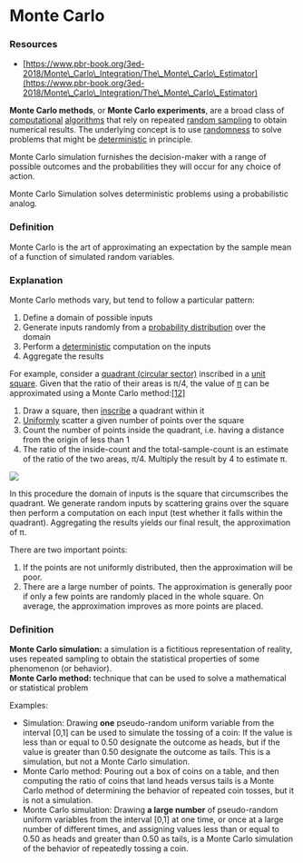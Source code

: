 # Monte Carlo

### Resources

* [https://www.pbr-book.org/3ed-2018/Monte\_Carlo\_Integration/The\_Monte\_Carlo\_Estimator](https://www.pbr-book.org/3ed-2018/Monte\_Carlo\_Integration/The\_Monte\_Carlo\_Estimator)

**Monte Carlo methods**, or **Monte Carlo experiments**, are a broad class of [computational](https://en.wikipedia.org/wiki/Computation) [algorithms](https://en.wikipedia.org/wiki/Algorithm) that rely on repeated [random sampling](https://en.wikipedia.org/wiki/Random\_sampling) to obtain numerical results. The underlying concept is to use [randomness](https://en.wikipedia.org/wiki/Randomness) to solve problems that might be [deterministic](https://en.wikipedia.org/wiki/Deterministic\_system) in principle.

Monte Carlo simulation furnishes the decision-maker with a range of possible outcomes and the probabilities they will occur for any choice of action.

Monte Carlo Simulation solves deterministic problems using a probabilistic analog.



### Definition

Monte Carlo is the art of approximating an expectation by the sample mean of a function of simulated random variables.

### Explanation

Monte Carlo methods vary, but tend to follow a particular pattern:

1. Define a domain of possible inputs
2. Generate inputs randomly from a [probability distribution](https://en.wikipedia.org/wiki/Probability\_distribution) over the domain
3. Perform a [deterministic](https://en.wikipedia.org/wiki/Deterministic\_algorithm) computation on the inputs
4. Aggregate the results

For example, consider a [quadrant (circular sector)](https://en.wikipedia.org/wiki/Circular\_sector#Quadrant) inscribed in a [unit square](https://en.wikipedia.org/wiki/Unit\_square). Given that the ratio of their areas is π/4, the value of [π](https://en.wikipedia.org/wiki/Pi) can be approximated using a Monte Carlo method:[\[12\]](https://en.wikipedia.org/wiki/Monte\_Carlo\_method#cite\_note-FOOTNOTEKalosWhitlock2008-12)

1. Draw a square, then [inscribe](https://en.wikipedia.org/wiki/Inscribed\_figure) a quadrant within it
2. [Uniformly](https://en.wikipedia.org/wiki/Uniform\_distribution\_\(continuous\)) scatter a given number of points over the square
3. Count the number of points inside the quadrant, i.e. having a distance from the origin of less than 1
4. The ratio of the inside-count and the total-sample-count is an estimate of the ratio of the two areas, π/4. Multiply the result by 4 to estimate π.

![](<../../.gitbook/assets/image (62).png>)

In this procedure the domain of inputs is the square that circumscribes the quadrant. We generate random inputs by scattering grains over the square then perform a computation on each input (test whether it falls within the quadrant). Aggregating the results yields our final result, the approximation of π.

There are two important points:

1. If the points are not uniformly distributed, then the approximation will be poor.
2. There are a large number of points. The approximation is generally poor if only a few points are randomly placed in the whole square. On average, the approximation improves as more points are placed.

### Definition

**Monte Carlo simulation:** a simulation is a fictitious representation of reality, uses repeated sampling to obtain the statistical properties of some phenomenon (or behavior).\
**Monte Carlo method:** technique that can be used to solve a mathematical or statistical problem

Examples:

* Simulation: Drawing **one** pseudo-random uniform variable from the interval \[0,1] can be used to simulate the tossing of a coin: If the value is less than or equal to 0.50 designate the outcome as heads, but if the value is greater than 0.50 designate the outcome as tails. This is a simulation, but not a Monte Carlo simulation.
* Monte Carlo method: Pouring out a box of coins on a table, and then computing the ratio of coins that land heads versus tails is a Monte Carlo method of determining the behavior of repeated coin tosses, but it is not a simulation.
* Monte Carlo simulation: Drawing **a large number** of pseudo-random uniform variables from the interval \[0,1] at one time, or once at a large number of different times, and assigning values less than or equal to 0.50 as heads and greater than 0.50 as tails, is a Monte Carlo simulation of the behavior of repeatedly tossing a coin.
